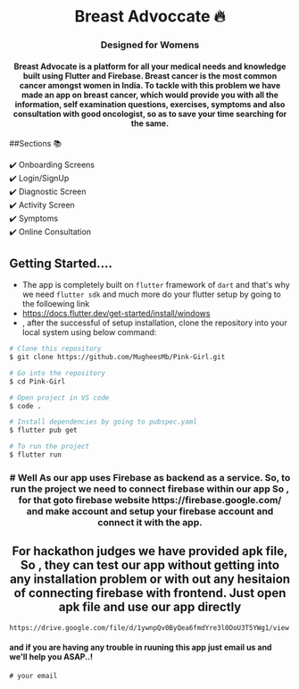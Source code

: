 <h1 align="center"> Breast Advoccate 🔥 </h1> 
<h3 align="center"> Designed for Womens </h3>

<h4 align="center" > Breast Advocate is a platform for all your medical needs and knowledge built using Flutter and Firebase. Breast cancer is the most common cancer amongst women in India. To tackle with this problem we have made an app on breast cancer, which would provide you with all the information, self examination questions, exercises, symptoms and also consultation with good oncologist, so as to save your time searching for the same. </h4>


##Sections 📚

✔️ Onboarding Screens\
✔️ Login/SignUp\
✔️ Diagnostic Screen\
✔️ Activity Screen\
✔️ Symptoms\
✔️ Online Consultation


## Getting Started....
- The app is completely built on `flutter` framework of `dart` and that's why we need `flutter sdk` and much more do your flutter setup by going to the folloewing link
- https://docs.flutter.dev/get-started/install/windows
-  , after the successful of setup installation, clone the repository into your local system using below command:

```bash
# Clone this repository
$ git clone https://github.com/MugheesMb/Pink-Girl.git

# Go into the repository
$ cd Pink-Girl

# Open project in VS code
$ code .

# Install dependencies by going to pubspec.yaml
$ flutter pub get

# To run the project
$ flutter run

```

<h3 align="center"> # Well As our app uses Firebase as backend as a service. So, to run the project we need to connect firebase within our app So , for that goto firebase website https://firebase.google.com/  and make account and setup your firebase account and connect it with the app. </h3>

<h2 align="center" > For hackathon judges we have provided apk file, So , they can test our app without getting into any installation problem or with out any hesitaion of connecting firebase with frontend. Just open apk file and use our app directly</h2>

```
https://drive.google.com/file/d/1ywnpQv0ByQea6fmdYre3l0DoU3T5YWg1/view
```




  #### and if you are having any trouble in ruuning this app just email us and we'll help you ASAP..!

```
# your email
```


